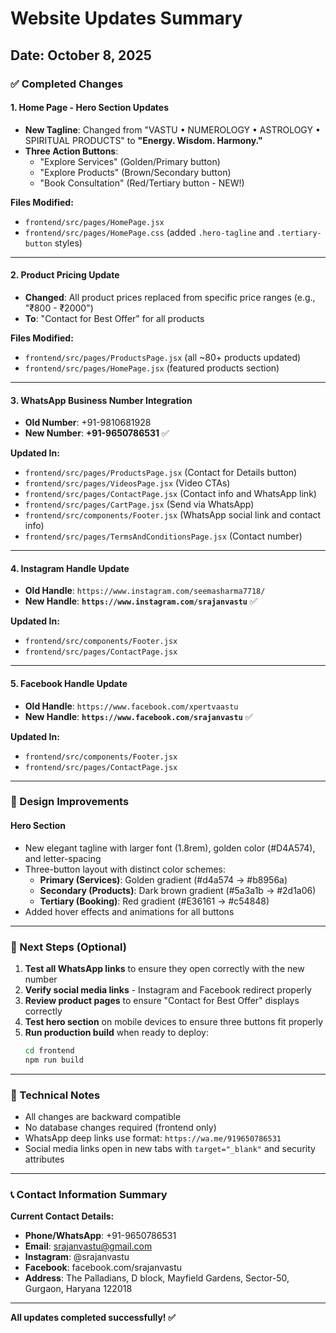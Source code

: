 # Website Updates Summary
## Date: October 8, 2025

### ✅ Completed Changes

#### 1. **Home Page - Hero Section Updates**
- **New Tagline**: Changed from "VASTU • NUMEROLOGY • ASTROLOGY • SPIRITUAL PRODUCTS" to **"Energy. Wisdom. Harmony."**
- **Three Action Buttons**: 
  - "Explore Services" (Golden/Primary button)
  - "Explore Products" (Brown/Secondary button)
  - "Book Consultation" (Red/Tertiary button - NEW!)

**Files Modified:**
- `frontend/src/pages/HomePage.jsx`
- `frontend/src/pages/HomePage.css` (added `.hero-tagline` and `.tertiary-button` styles)

---

#### 2. **Product Pricing Update**
- **Changed**: All product prices replaced from specific price ranges (e.g., "₹800 - ₹2000")
- **To**: "Contact for Best Offer" for all products

**Files Modified:**
- `frontend/src/pages/ProductsPage.jsx` (all ~80+ products updated)
- `frontend/src/pages/HomePage.jsx` (featured products section)

---

#### 3. **WhatsApp Business Number Integration**
- **Old Number**: +91-9810681928
- **New Number**: **+91-9650786531** ✅

**Updated In:**
- `frontend/src/pages/ProductsPage.jsx` (Contact for Details button)
- `frontend/src/pages/VideosPage.jsx` (Video CTAs)
- `frontend/src/pages/ContactPage.jsx` (Contact info and WhatsApp link)
- `frontend/src/pages/CartPage.jsx` (Send via WhatsApp)
- `frontend/src/components/Footer.jsx` (WhatsApp social link and contact info)
- `frontend/src/pages/TermsAndConditionsPage.jsx` (Contact number)

---

#### 4. **Instagram Handle Update**
- **Old Handle**: `https://www.instagram.com/seemasharma7718/`
- **New Handle**: **`https://www.instagram.com/srajanvastu`** ✅

**Updated In:**
- `frontend/src/components/Footer.jsx`
- `frontend/src/pages/ContactPage.jsx`

---

#### 5. **Facebook Handle Update**
- **Old Handle**: `https://www.facebook.com/xpertvaastu`
- **New Handle**: **`https://www.facebook.com/srajanvastu`** ✅

**Updated In:**
- `frontend/src/components/Footer.jsx`
- `frontend/src/pages/ContactPage.jsx`

---

### 🎨 Design Improvements

#### Hero Section
- New elegant tagline with larger font (1.8rem), golden color (#D4A574), and letter-spacing
- Three-button layout with distinct color schemes:
  - **Primary (Services)**: Golden gradient (#d4a574 → #b8956a)
  - **Secondary (Products)**: Dark brown gradient (#5a3a1b → #2d1a06)
  - **Tertiary (Booking)**: Red gradient (#E36161 → #c54848)
- Added hover effects and animations for all buttons

---

### 📝 Next Steps (Optional)

1. **Test all WhatsApp links** to ensure they open correctly with the new number
2. **Verify social media links** - Instagram and Facebook redirect properly
3. **Review product pages** to ensure "Contact for Best Offer" displays correctly
4. **Test hero section** on mobile devices to ensure three buttons fit properly
5. **Run production build** when ready to deploy:
   ```bash
   cd frontend
   npm run build
   ```

---

### 🔧 Technical Notes

- All changes are backward compatible
- No database changes required (frontend only)
- WhatsApp deep links use format: `https://wa.me/919650786531`
- Social media links open in new tabs with `target="_blank"` and security attributes

---

### 📞 Contact Information Summary

**Current Contact Details:**
- **Phone/WhatsApp**: +91-9650786531
- **Email**: srajanvastu@gmail.com
- **Instagram**: @srajanvastu
- **Facebook**: facebook.com/srajanvastu
- **Address**: The Palladians, D block, Mayfield Gardens, Sector-50, Gurgaon, Haryana 122018

---

**All updates completed successfully! ✅**
